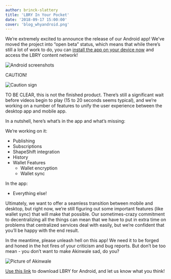 ```yaml
---
author: brinck-slattery
title: 'LBRY In Your Pocket'
date: '2018-09-17 15:00:00'
cover: 'blog_whyandroid.png'
---
```


We’re extremely excited to announce the release of our Android app! We’ve moved the project into “open beta” status, which means that while there’s still a lot of work to do, you can [install the app on your device now](https://play.google.com/store/apps/details?id=io.lbry.browser) and access the LBRY content network!

![Android screenshots](https://github.com/lbryio/lbry.io/blob/master/web/img/LBRY-Android.png)

CAUTION!

![Caution sign](https://spee.ch/4b9cd628a7247c4e709f15e1771f22b8467bc545/caution.jpeg)

TO BE CLEAR, this is not the finished product. There’s still a significant wait before videos begin to play (15 to 20 seconds seems typical), and we’re working on a number of features to unify the user experience between the desktop app and mobile app. 

In a nutshell, here’s what’s in the app and what’s missing:

We’re working on it:

* Publishing
* Subscriptions
* ShapeShift integration
*  History
* Wallet Features
  * Wallet encryption
  * Wallet sync

In the app:
* Everything else!

Ultimately, we want to offer a seamless transition between mobile and desktop, but right now, we’re still figuring out some important features (like wallet sync) that will make that possible. Our sometimes-crazy commitment to decentralizing all the things can mean that we have to put in extra time on problems that centralized services deal with easily, but we’re confident that you’ll be happy with the end result.

In the meantime, please unleash hell on this app! We need it to be forged and honed in the hot fires of your criticism and bug reports. But don’t be too mean - you don’t want to make Akinwale sad, do you?

![Picture of Akinwale](https://spee.ch/@lbryteam:6/akinwale-ariwodola.jpg)

[Use this link](https://play.google.com/store/apps/details?id=io.lbry.browser) to download LBRY for Android, and let us know what you think!
